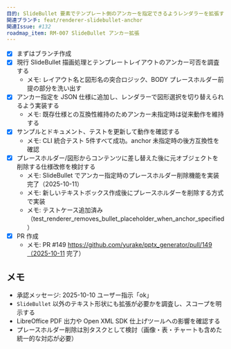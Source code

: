 ```yaml
---
目的: SlideBullet 要素でテンプレート側のアンカーを指定できるようレンダラーを拡張する
関連ブランチ: feat/renderer-slidebullet-anchor
関連Issue: #132
roadmap_item: RM-007 SlideBullet アンカー拡張
---
```


- [x] まずはブランチ作成
- [x] 現行 SlideBullet 描画処理とテンプレートレイアウトのアンカー可否を調査する
  - メモ: レイアウト名と図形名の突合ロジック、BODY プレースホルダー前提の部分を洗い出す
- [x] アンカー指定を JSON 仕様に追加し、レンダラーで図形選択を切り替えられるよう実装する
  - メモ: 既存仕様との互換性維持のためアンカー未指定時は従来動作を維持する
- [x] サンプルとドキュメント、テストを更新して動作を確認する
  - メモ: CLI 統合テスト 5件すべて成功。anchor 未指定時の後方互換性を確認
- [x] プレースホルダー/図形からコンテンツに差し替えた後に元オブジェクトを削除する仕様改修を検討する
  - メモ: SlideBullet でアンカー指定時のプレースホルダー削除機能を実装完了（2025-10-11）
  - メモ: 新しいテキストボックス作成後にプレースホルダーを削除する方式で実装
  - メモ: テストケース追加済み（test_renderer_removes_bullet_placeholder_when_anchor_specified）
- [x] PR 作成
  - メモ: PR #149 https://github.com/yurake/pptx_generator/pull/149（2025-10-11 完了）

## メモ
- 承認メッセージ: 2025-10-10 ユーザー指示「ok」
- `SlideBullet` 以外のテキスト形状にも拡張が必要かを調査し、スコープを明示する
- LibreOffice PDF 出力や Open XML SDK 仕上げツールへの影響を確認する
- プレースホルダー削除は別タスクとして検討（画像・表・チャートも含めた統一的な対応が必要）

